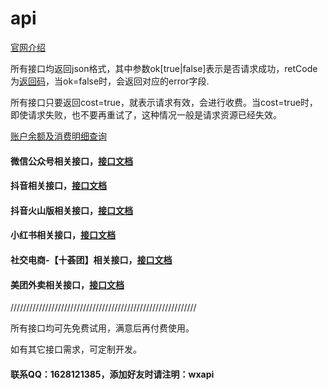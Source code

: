 # api

[官网介绍](http://www.whosecard.com?from=api-doc)

所有接口均返回json格式，其中参数ok[true|false]表示是否请求成功，retCode为[返回码](https://github.com/iwoods100/wxapi-doc/blob/master/retcode.md)，当ok=false时，会返回对应的error字段.

所有接口只要返回cost=true，就表示请求有效，会进行收费。当cost=true时，即使请求失败，也不要再重试了，这种情况一般是请求资源已经失效。

[账户余额及消费明细查询](https://github.com/iwoods100/wxapi-doc/blob/master/pay.md)

#### 微信公众号相关接口，[接口文档](https://github.com/iwoods100/wxapi-doc/blob/master/wx.md)

#### 抖音相关接口，[接口文档](https://github.com/iwoods100/wxapi-doc/blob/master/douyin.md)

#### 抖音火山版相关接口，[接口文档](https://github.com/iwoods100/wxapi-doc/blob/master/douyinhuoshan.md)

#### 小红书相关接口，[接口文档](https://github.com/iwoods100/wxapi-doc/blob/master/xiaohongshu.md)

<!-- #### 社交电商-【橙心优选】相关接口，[接口文档](https://github.com/iwoods100/wxapi-doc/blob/master/cxyx.md) -->

#### 社交电商-【十荟团】相关接口，[接口文档](https://github.com/iwoods100/wxapi-doc/blob/master/shihuigroup.md)

#### 美团外卖相关接口，[接口文档](https://github.com/iwoods100/wxapi-doc/blob/master/meituanwaimai.md)

<!-- #### 快手相关接口，[接口文档](https://github.com/iwoods100/wxapi-doc/blob/master/kuaishou.md) -->

<!-- #### b站相关接口，[接口文档](https://github.com/iwoods100/wxapi-doc/blob/master/bilibili.md) -->

<!-- #### 知乎相关接口，[接口文档](https://github.com/iwoods100/wxapi-doc/blob/master/zhihu.md) -->

<!-- #### 头条相关接口，[接口文档](https://github.com/iwoods100/wxapi-doc/blob/master/toutiao.md) -->

///////////////////////////////////////////////////////////

所有接口均可先免费试用，满意后再付费使用。

如有其它接口需求，可定制开发。

#### 联系QQ：1628121385，添加好友时请注明：wxapi
